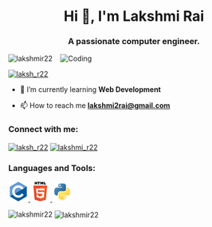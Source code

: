 <h1 align="center">Hi 👋, I'm Lakshmi Rai</h1>
<h3 align="center">A passionate computer engineer.</h3>
<img align="right" alt="Coding" width="400" src="https://mir-s3-cdn-cf.behance.net/project_modules/disp/601014116770475.6068beff4640a.gif">

<p align="left"> <img src="https://komarev.com/ghpvc/?username=lakshmir22&label=Profile%20views&color=0e75b6&style=flat" alt="lakshmir22" /> </p>

<p align="left"> <a href="https://twitter.com/laksh_r22" target="blank"><img src="https://img.shields.io/twitter/follow/laksh_r22?logo=twitter&style=for-the-badge" alt="laksh_r22" /></a> </p>

- 🌱 I’m currently learning **Web Development**

- 📫 How to reach me **lakshmi2rai@gmail.com**

<h3 align="left">Connect with me:</h3>
<p align="left">
<a href="https://twitter.com/laksh_r22" target="blank"><img align="center" src="https://raw.githubusercontent.com/rahuldkjain/github-profile-readme-generator/master/src/images/icons/Social/twitter.svg" alt="laksh_r22" height="30" width="40" /></a>
<a href="https://instagram.com/lakshmi_r22" target="blank"><img align="center" src="https://raw.githubusercontent.com/rahuldkjain/github-profile-readme-generator/master/src/images/icons/Social/instagram.svg" alt="lakshmi_r22" height="30" width="40" /></a>
</p>

<h3 align="left">Languages and Tools:</h3>
<p align="left"> <a href="https://www.cprogramming.com/" target="_blank" rel="noreferrer"> <img src="https://raw.githubusercontent.com/devicons/devicon/master/icons/c/c-original.svg" alt="c" width="40" height="40"/> </a> <a href="https://www.w3.org/html/" target="_blank" rel="noreferrer"> <img src="https://raw.githubusercontent.com/devicons/devicon/master/icons/html5/html5-original-wordmark.svg" alt="html5" width="40" height="40"/> </a> <a href="https://www.python.org" target="_blank" rel="noreferrer"> <img src="https://raw.githubusercontent.com/devicons/devicon/master/icons/python/python-original.svg" alt="python" width="40" height="40"/> </a> </p>

<p><img align="left" src="https://github-readme-stats.vercel.app/api/top-langs?username=lakshmir22&show_icons=true&locale=en&layout=compact" alt="lakshmir22" /></p>

<p>&nbsp;<img align="center" src="https://github-readme-stats.vercel.app/api?username=lakshmir22&show_icons=true&locale=en" alt="lakshmir22" /></p>
